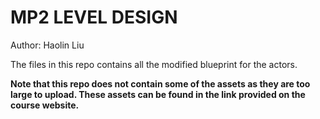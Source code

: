 # MP2 LEVEL DESIGN

Author: Haolin Liu

The files in this repo contains all the modified blueprint for the actors. 

**Note that this repo does not contain some of the assets as they are too large to upload. These assets can be found in the link provided on the course website.** 